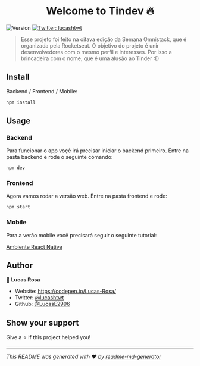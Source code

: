 <h1 align="center">Welcome to Tindev 🔥</h1>
<p>
  <img alt="Version" src="https://img.shields.io/badge/version-1.0.0-blue.svg?cacheSeconds=2592000" />
  <a href="https://twitter.com/lucashtwt" target="_blank">
    <img alt="Twitter: lucashtwt" src="https://img.shields.io/twitter/follow/lucashtwt.svg?style=social" />
  </a>
</p>

> Esse projeto foi feito na oitava edição da Semana Omnistack, que é organizada pela Rocketseat. O objetivo do projeto é unir desenvolvedores com o mesmo perfil e interesses. Por isso a brincadeira com o nome, que é uma alusão ao Tinder :D

## Install

Backend / Frontend / Mobile:

```sh
npm install
```

## Usage

### Backend

Para funcionar o app voçê irá precisar iniciar o backend primeiro. Entre na pasta backend e rode o seguinte comando:

```sh
npm dev
```

### Frontend

Agora vamos rodar a versão web. Entre na pasta frontend e rode:

```sh
npm start
```

### Mobile

Para a verão mobile você precisará seguir o seguinte tutorial:

[Ambiente React Native](https://docs.rocketseat.dev/ambiente-react-native/introducao)

## Author

👤 **Lucas Rosa**

* Website: https://codepen.io/Lucas-Rosa/
* Twitter: [@lucashtwt](https://twitter.com/lucashtwt)
* Github: [@LucasE2996](https://github.com/LucasE2996)

## Show your support

Give a ⭐️ if this project helped you!

***
_This README was generated with ❤️ by [readme-md-generator](https://github.com/kefranabg/readme-md-generator)_
